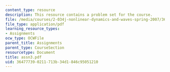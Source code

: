 ```yaml
---
content_type: resource
description: This resource contains a problem set for the course.
file: /media/courses/2-034j-nonlinear-dynamics-and-waves-spring-2007/364777390211713b34d1846c95051210_assn3.pdf
file_type: application/pdf
learning_resource_types:
- Assignments
ocw_type: OCWFile
parent_title: Assignments
parent_type: CourseSection
resourcetype: Document
title: assn3.pdf
uid: 36477739-0211-713b-34d1-846c95051210
---
```

